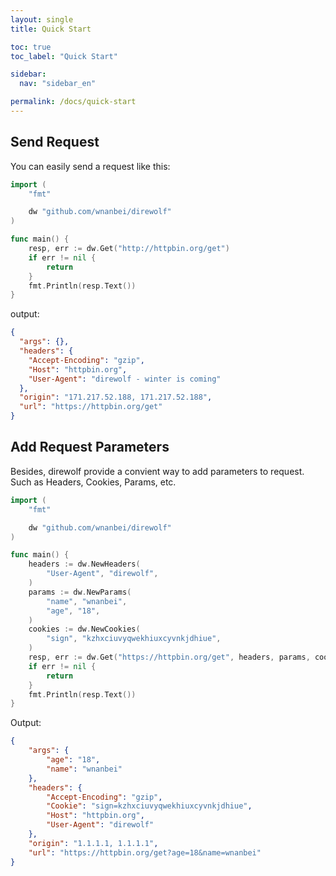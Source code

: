 ```yaml
---
layout: single
title: Quick Start

toc: true
toc_label: "Quick Start"

sidebar:
  nav: "sidebar_en"

permalink: /docs/quick-start
---
```


## Send Request

You can easily send a request like this:

```go
import (
    "fmt"

    dw "github.com/wnanbei/direwolf"
)

func main() {
    resp, err := dw.Get("http://httpbin.org/get")
    if err != nil {
        return
    }
    fmt.Println(resp.Text())
}
```

output:

```json
{
  "args": {},
  "headers": {
    "Accept-Encoding": "gzip",
    "Host": "httpbin.org",
    "User-Agent": "direwolf - winter is coming"
  },
  "origin": "171.217.52.188, 171.217.52.188",
  "url": "https://httpbin.org/get"
}
```

## Add Request Parameters

Besides, direwolf provide a convient way to add parameters to request. Such as Headers, Cookies, Params, etc.

```go
import (
    "fmt"

    dw "github.com/wnanbei/direwolf"
)

func main() {
    headers := dw.NewHeaders(
        "User-Agent", "direwolf",
    )
    params := dw.NewParams(
        "name", "wnanbei",
        "age", "18",
    )
    cookies := dw.NewCookies(
        "sign", "kzhxciuvyqwekhiuxcyvnkjdhiue",
    )
    resp, err := dw.Get("https://httpbin.org/get", headers, params, cookies)
    if err != nil {
        return
    }
    fmt.Println(resp.Text())
}
```

Output:

```json
{
    "args": {
        "age": "18",
        "name": "wnanbei"
    },
    "headers": {
        "Accept-Encoding": "gzip",
        "Cookie": "sign=kzhxciuvyqwekhiuxcyvnkjdhiue",
        "Host": "httpbin.org",
        "User-Agent": "direwolf"
    },
    "origin": "1.1.1.1, 1.1.1.1",
    "url": "https://httpbin.org/get?age=18&name=wnanbei"
}
```
